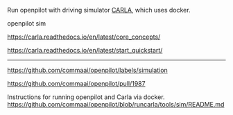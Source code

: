 Run openpilot with driving simulator [CARLA](http://carla.org/), which uses docker.

openpilot sim

https://carla.readthedocs.io/en/latest/core_concepts/

https://carla.readthedocs.io/en/latest/start_quickstart/

***

https://github.com/commaai/openpilot/labels/simulation

https://github.com/commaai/openpilot/pull/1987

Instructions for running openpilot and Carla via docker. 
https://github.com/commaai/openpilot/blob/runcarla/tools/sim/README.md